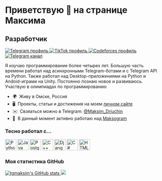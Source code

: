 <h1>Приветствую 👋 на странице Максима</h1>
<h2>Разработчик</h2>

<div id="profiles">
  <a href="https://t.me/Maksim_Driuchin">
    <img src="https://img.shields.io/badge/Telegram-blue?style=flat&logo=telegram&logoColor=white" alt="Telegram профиль"/>
  </a>
  <a href="https://www.tiktok.com/maksogram">
    <img src="https://img.shields.io/badge/TikTok-black?style=for-the-flat&logo=tiktok&logoColor=white" alt="TikTok профиль"/>
  </a>
  <a href="https://codeforces.com/profile/tgmaksim_ru">
    <img src="https://img.shields.io/badge/Codeforces-orange?style=flat&logo=codeforces&logoColor=white" alt="Codeforces профиль"/>
  </a>
  <a href="https://t.me/tgmaksim_ru">
    <img src="https://img.shields.io/badge/Telegram-blue?style=flat&logo=telegram&logoColor=white" alt="Telegram канал"/>
  </a>
</div>


<p align="left">Я изучаю программирование более четырех лет. Большую часть времени работал над асинхронными Telegram-ботами и с Telegram API на Python. Также работал над Desktop-приложениями на Python и Andoid-играми на Unity. Постоянно познаю новое и развиваюсь. Участвую в олимпиадах по программированию</p>

<ul align="left">
  <li>🌍&nbsp; Живу в Омске, Россия</li>
  <li>🖥️&nbsp; Проекты, статьи и достижения на моем <a href="https://tgmaksim.ru" target="_blank" rel="noreferrer">личном сайте</a></li>
  <li>✉️&nbsp; Свзяаться можно в Telegram: <a href="https://t.me/Maksim_Driuchin" target="_blank" rel="noreferrer">@Maksim_Driuchin</a></li>
  <li>🚀&nbsp; В данный момент активно работаю над <a href="https://github.com/tgmaksim/Maksogram" target="_blank" rel="noreferrer">Maksogram</a></li>
</ul>


### Тесно работал с...

<div align="left">
  <span>
    <img src="https://raw.githubusercontent.com/danielcranney/readme-generator/main/public/icons/skills/python-colored.svg" alt="Python" title="Python" width="36" height="36" />
  </span>
  <span>
    <img src="https://raw.githubusercontent.com/danielcranney/readme-generator/main/public/icons/skills/java-colored.svg" alt="Java" title="Java" width="36" height="36" />
  </span>
  <span>
    <img src="https://raw.githubusercontent.com/danielcranney/readme-generator/main/public/icons/skills/postgresql-colored.svg" alt="PostgreSQL" title="PostgreSQL" width="36" height="36" />
  </span>
  <span>
    <img src="https://raw.githubusercontent.com/danielcranney/readme-generator/main/public/icons/skills/cplusplus-colored.svg" alt="C++" title="C++" width="36" height="36" />
  </span>
  <span>
    <img src="https://raw.githubusercontent.com/danielcranney/readme-generator/main/public/icons/skills/django-colored-dark.svg" alt="Django" title="Django" width="36" height="36" />
  </span>
  <span>
    <img src="https://raw.githubusercontent.com/danielcranney/readme-generator/main/public/icons/skills/csharp-colored.svg" alt="C#" title="C#" width="36" height="36" />
  </span>
  <span>
    <img src="https://raw.githubusercontent.com/danielcranney/readme-generator/main/public/icons/skills/html5-colored.svg" alt="HTML5" title="HTML5" width="36" height="36" />
  </span>
</div>


### Моя статистика GitHub

<a href="http://www.github.com/tgmaksim">
  <img src="https://github-readme-stats.vercel.app/api?username=tgmaksim&show_icons=true&hide=issues,contribs&count_private=true&title_color=0891b2&text_color=ffffff&icon_color=0891b2&bg_color=1c1917&hide_border=true&show_icons=true" alt="tgmaksim's GitHub stats" />
</a>

<a href="http://www.github.com/tgmaksim">
  <img src="https://github-readme-streak-stats.herokuapp.com/?user=tgmaksim&stroke=ffffff&background=1c1917&ring=0891b2&fire=0891b2&currStreakNum=ffffff&currStreakLabel=0891b2&sideNums=ffffff&sideLabels=ffffff&dates=ffffff&hide_border=true" />
</a>

